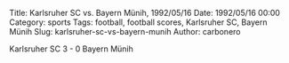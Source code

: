 Title: Karlsruher SC vs. Bayern Münih, 1992/05/16
Date: 1992/05/16 00:00
Category: sports
Tags: football, football scores, Karlsruher SC, Bayern Münih
Slug: karlsruher-sc-vs-bayern-munih
Author: carbonero


Karlsruher SC 3 - 0 Bayern Münih
